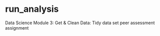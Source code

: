 run_analysis
============

Data Science Module 3: Get &amp; Clean Data: Tidy data set peer assessment assignment
